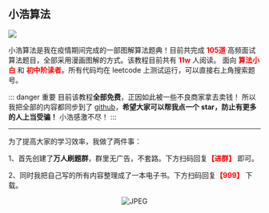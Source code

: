 
##  小浩算法


<img src="/img.png" style="zoom: 100%;">

小浩算法是我在疫情期间完成的一部图解算法题典！目前共完成 <font color="red"><b>105道</b></font> 
高频面试算法题目，全部采用漫画图解的方式。该教程目前共有 <font color="red"><b>11w</b></font> 人阅读。 
面向 <font color="red"><b>算法小白</b></font> 和 <font color="red"><b>初中阶读者</b></font>。所有代码均在 leetcode 上测试运行，可以直接右上角搜索题号。

::: danger 重要
目前该教程<b>全部免费</b>，正因如此被一些不良商家拿去卖钱！ 所以我把全部的内容都同步到了 [github](https://github.com/geekxh/hello-algorithm
)，<b>希望大家可以帮我点一个 star，防止有更多的人上当受骗！</b> 小浩感激不尽！
::: 

***

为了提高大家的学习效率，我做了两件事：

1、首先创建了<b>万人刷题群</b>，群里无广告，不套路。下方扫码回复<font color="red"><b>【进群】</b></font> 即可。

2、同时我把自己写的所有内容整理成了一本电子书。下方扫码回复<font color="red"><b>【999】</b></font> 下载。

<center><img src="/code.png" alt="JPEG"/></center>
